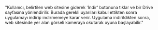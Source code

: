 "Kullanıcı, belirtilen web sitesine giderek 'İndir' butonuna tıklar ve bir Drive sayfasına yönlendirilir. 
Burada gerekli uyarıları kabul ettikten sonra uygulamayı indirip indirmemeye karar verir. 
Uygulama indirildikten sonra, web sitesinde yer alan görseli kameraya okutarak oyuna başlayabilir."
